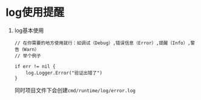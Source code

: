 # log使用提醒

1. log基本使用
   ```
   // 在你需要的地方使用就行：如调试（Debug）,错误信息（Error）,提醒（Info）,警告（Warn）
   // 举个例子

   if err != nil {
       log.Logger.Error("验证出错了")
   }
   ```
   同时项目文件下会创建`cmd/runtime/log/error.log`
